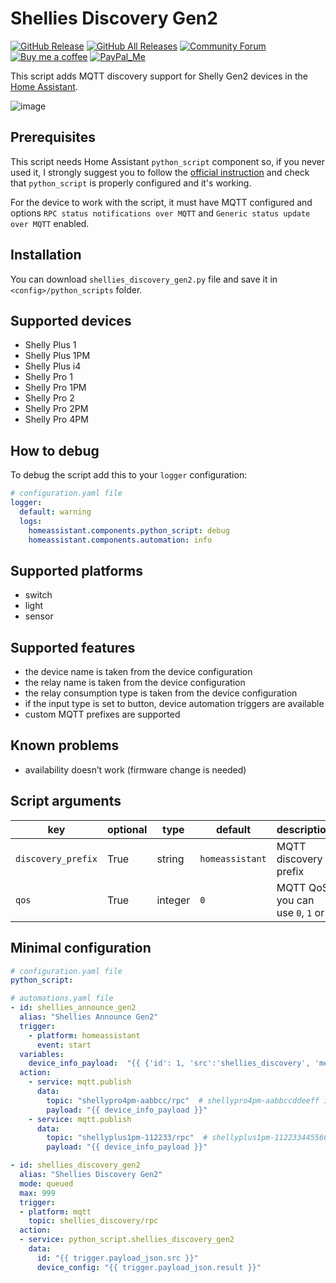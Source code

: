 # Shellies Discovery Gen2

[![GitHub Release][releases-shield]][releases]
[![GitHub All Releases][downloads-total-shield]][releases]
[![Community Forum][forum-shield]][forum]
[![Buy me a coffee][buy-me-a-coffee-shield]][buy-me-a-coffee]
[![PayPal_Me][paypal-me-shield]][paypal-me]

This script adds MQTT discovery support for Shelly Gen2 devices in the [Home Assistant](https://home-assistant.io/).

![image](https://user-images.githubusercontent.com/478555/151068134-eac574ac-60c9-4e19-8ff1-cefa5046177d.png)

## Prerequisites

This script needs Home Assistant `python_script` component so, if you never used it, I strongly suggest you to follow the [official instruction](https://www.home-assistant.io/integrations/python_script#writing-your-first-script) and check that `python_script` is properly configured and it's working.

For the device to work with the script, it must have MQTT configured and options `RPC status notifications over MQTT` and `Generic status update over MQTT` enabled.

## Installation

You can download `shellies_discovery_gen2.py` file and save it in `<config>/python_scripts` folder.

## Supported devices

- Shelly Plus 1
- Shelly Plus 1PM
- Shelly Plus i4
- Shelly Pro 1
- Shelly Pro 1PM
- Shelly Pro 2
- Shelly Pro 2PM
- Shelly Pro 4PM

## How to debug

To debug the script add this to your `logger` configuration:

```yaml
# configuration.yaml file
logger:
  default: warning
  logs:
    homeassistant.components.python_script: debug
    homeassistant.components.automation: info
```

## Supported platforms

- switch
- light
- sensor

## Supported features

- the device name is taken from the device configuration
- the relay name is taken from the device configuration
- the relay consumption type is taken from the device configuration
- if the input type is set to button, device automation triggers are available
- custom MQTT prefixes are supported

## Known problems

- availability doesn’t work (firmware change is needed)

## Script arguments

key | optional | type | default | description
-- | -- | -- | -- | --
`discovery_prefix` | True | string | `homeassistant` | MQTT discovery prefix
`qos` | True | integer | `0` | MQTT QoS, you can use `0`, `1` or `2`

## Minimal configuration

```yaml
# configuration.yaml file
python_script:

# automations.yaml file
- id: shellies_announce_gen2
  alias: "Shellies Announce Gen2"
  trigger:
    - platform: homeassistant
      event: start
  variables:
    device_info_payload:  "{{ {'id': 1, 'src':'shellies_discovery', 'method':'Shelly.GetConfig'} | to_json }}"
  action:
    - service: mqtt.publish
      data:
        topic: "shellypro4pm-aabbcc/rpc"  # shellypro4pm-aabbccddeeff is a device ID
        payload: "{{ device_info_payload }}"
    - service: mqtt.publish
      data:
        topic: "shellyplus1pm-112233/rpc"  # shellyplus1pm-112233445566 is a device ID
        payload: "{{ device_info_payload }}"

- id: shellies_discovery_gen2
  alias: "Shellies Discovery Gen2"
  mode: queued
  max: 999
  trigger:
  - platform: mqtt
    topic: shellies_discovery/rpc
  action:
  - service: python_script.shellies_discovery_gen2
    data:
      id: "{{ trigger.payload_json.src }}"
      device_config: "{{ trigger.payload_json.result }}"
```

[releases]: https://github.com/bieniu/ha-shellies-discovery-gen2/releases
[releases-shield]: https://img.shields.io/github/release/bieniu/ha-shellies-discovery-gen2.svg?style=popout
[downloads-total-shield]: https://img.shields.io/github/downloads/bieniu/ha-shellies-discovery-gen2/total
[forum]: https://community.home-assistant.io/t/shellies-discovery-gen2-script/384479
[forum-shield]: https://img.shields.io/badge/community-forum-brightgreen.svg?style=popout
[buy-me-a-coffee-shield]: https://img.shields.io/static/v1.svg?label=%20&message=Buy%20me%20a%20coffee&color=6f4e37&logo=buy%20me%20a%20coffee&logoColor=white
[buy-me-a-coffee]: https://www.buymeacoffee.com/QnLdxeaqO
[paypal-me-shield]: https://img.shields.io/static/v1.svg?label=%20&message=PayPal.Me&logo=paypal
[paypal-me]: https://www.paypal.me/bieniu79
